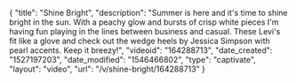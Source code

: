 {
    "title": "Shine Bright",
    "description": "Summer is here and it's time to shine bright in the sun. With a peachy glow and bursts of crisp white pieces I'm having fun playing in the lines between business and casual. These Levi's fit like a glove and check out the wedge heels by Jessica Simpson with pearl accents. Keep it breezy!",
    "videoid": "164288713",
    "date_created": "1527197203",
    "date_modified": "1546466802",
    "type": "captivate",
    "layout": "video",
    "url": "\/v\/shine-bright\/164288713"
}